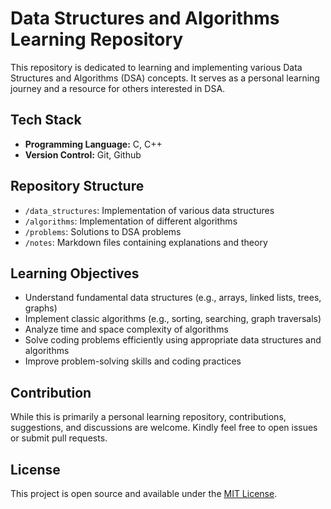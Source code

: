 # Data Structures and Algorithms Learning Repository

This repository is dedicated to learning and implementing various Data Structures and Algorithms (DSA) concepts. It serves as a personal learning journey and a resource for others interested in DSA.

## Tech Stack

- **Programming Language:** C, C++
- **Version Control:** Git, Github

## Repository Structure

- `/data_structures`: Implementation of various data structures
- `/algorithms`: Implementation of different algorithms
- `/problems`: Solutions to DSA problems
- `/notes`: Markdown files containing explanations and theory

## Learning Objectives

- Understand fundamental data structures (e.g., arrays, linked lists, trees, graphs)
- Implement classic algorithms (e.g., sorting, searching, graph traversals)
- Analyze time and space complexity of algorithms
- Solve coding problems efficiently using appropriate data structures and algorithms
- Improve problem-solving skills and coding practices

## Contribution

While this is primarily a personal learning repository, contributions, suggestions, and discussions are welcome. Kindly feel free to open issues or submit pull requests.

## License

This project is open source and available under the [MIT License](LICENSE).
